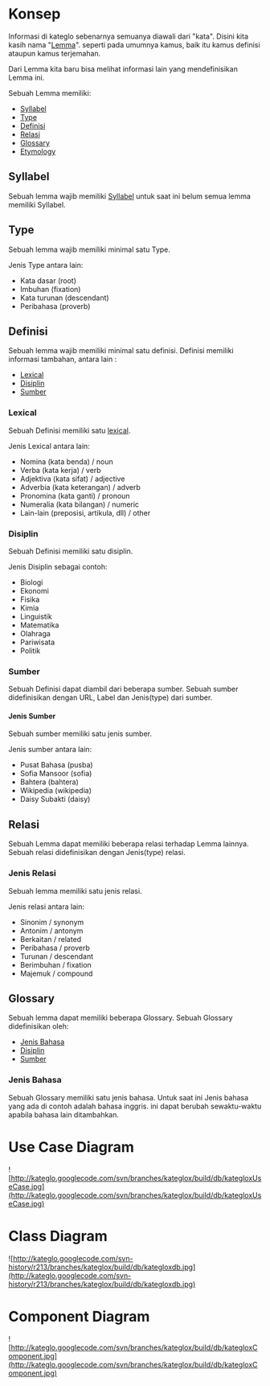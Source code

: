 # Konsep #
Informasi di kateglo sebenarnya semuanya diawali dari "kata". Disini kita kasih nama "[Lemma](http://id.wikipedia.org/wiki/Lemma_%28linguistik%29)". seperti pada umumnya kamus, baik itu kamus definisi ataupun kamus terjemahan.

Dari Lemma kita baru bisa melihat informasi lain yang mendefinisikan Lemma ini.

Sebuah Lemma memiliki:
  * [Syllabel](KonsepKateglo#Syllabel.md)
  * [Type](KonsepKateglo#Type.md)
  * [Definisi](KonsepKateglo#Definisi.md)
  * [Relasi](KonsepKateglo#Relasi.md)
  * [Glossary](KonsepKateglo#Glossary.md)
  * [Etymology](KonsepKateglo#Etymology.md)

## Syllabel ##
Sebuah lemma wajib memiliki [Syllabel](http://en.wikipedia.org/wiki/Syllable) untuk saat ini belum semua lemma memiliki Syllabel.

## Type ##
Sebuah lemma wajib memiliki minimal satu Type.

Jenis Type antara lain:
  * Kata dasar (root)
  * Imbuhan (fixation)
  * Kata turunan (descendant)
  * Peribahasa (proverb)

## Definisi ##
Sebuah lemma wajib memiliki minimal satu definisi. Definisi memiliki informasi tambahan, antara lain :
  * [Lexical](KonsepKateglo#Lexical.md)
  * [Disiplin](KonsepKateglo#Disiplin.md)
  * [Sumber](KonsepKateglo#Sumber.md)

### Lexical ###
Sebuah Definisi memiliki satu [lexical](http://en.wikipedia.org/wiki/Lexical).

Jenis Lexical antara lain:
  * Nomina (kata benda) / noun
  * Verba (kata kerja) / verb
  * Adjektiva (kata sifat) / adjective
  * Adverbia (kata keterangan) / adverb
  * Pronomina (kata ganti) / pronoun
  * Numeralia (kata bilangan) / numeric
  * Lain-lain (preposisi, artikula, dll) / other

### Disiplin ###
Sebuah Definisi memiliki satu disiplin.

Jenis Disiplin sebagai contoh:
  * Biologi
  * Ekonomi
  * Fisika
  * Kimia
  * Linguistik
  * Matematika
  * Olahraga
  * Pariwisata
  * Politik

### Sumber ###
Sebuah Definisi dapat diambil dari beberapa sumber. Sebuah sumber didefinisikan dengan URL, Label dan Jenis(type) dari sumber.

#### Jenis Sumber ####
Sebuah sumber memiliki satu jenis sumber.

Jenis sumber antara lain:
  * Pusat Bahasa (pusba)
  * Sofia Mansoor (sofia)
  * Bahtera (bahtera)
  * Wikipedia (wikipedia)
  * Daisy Subakti (daisy)

## Relasi ##
Sebuah Lemma dapat memiliki beberapa relasi terhadap Lemma lainnya. Sebuah relasi didefinisikan dengan Jenis(type) relasi.

### Jenis Relasi ###
Sebuah lemma memiliki satu jenis relasi.

Jenis relasi antara lain:
  * Sinonim / synonym
  * Antonim / antonym
  * Berkaitan / related
  * Peribahasa / proverb
  * Turunan / descendant
  * Berimbuhan / fixation
  * Majemuk / compound

## Glossary ##
Sebuah lemma dapat memiliki beberapa Glossary. Sebuah Glossary didefinisikan oleh:
  * [Jenis Bahasa](KonsepKateglo#Jenis_Bahasa.md)
  * [Disiplin](KonsepKateglo#Disiplin.md)
  * [Sumber](KonsepKateglo#Sumber.md)

### Jenis Bahasa ###
Sebuah Glossary memiliki satu jenis bahasa. Untuk saat ini Jenis bahasa yang ada di contoh adalah bahasa inggris. ini dapat berubah sewaktu-waktu apabila bahasa lain ditambahkan.

# Use Case Diagram #
![http://kateglo.googlecode.com/svn/branches/kateglox/build/db/kategloxUseCase.jpg](http://kateglo.googlecode.com/svn/branches/kateglox/build/db/kategloxUseCase.jpg)

# Class Diagram #
![http://kateglo.googlecode.com/svn-history/r213/branches/kateglox/build/db/kategloxdb.jpg](http://kateglo.googlecode.com/svn-history/r213/branches/kateglox/build/db/kategloxdb.jpg)

# Component Diagram #
![http://kateglo.googlecode.com/svn/branches/kateglox/build/db/kategloxComponent.jpg](http://kateglo.googlecode.com/svn/branches/kateglox/build/db/kategloxComponent.jpg)